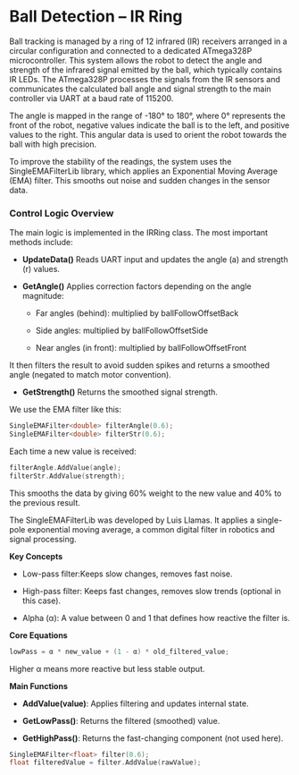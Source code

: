 # Ball Detection – IR Ring
Ball tracking is managed by a ring of 12 infrared (IR) receivers arranged in a circular configuration and connected to a dedicated ATmega328P microcontroller. This system allows the robot to detect the angle and strength of the infrared signal emitted by the ball, which typically contains IR LEDs. The ATmega328P processes the signals from the IR sensors and communicates the calculated ball angle and signal strength to the main controller via UART at a baud rate of 115200.

The angle is mapped in the range of -180° to 180°, where 0° represents the front of the robot, negative values indicate the ball is to the left, and positive values to the right. This angular data is used to orient the robot towards the ball with high precision.

To improve the stability of the readings, the system uses the SingleEMAFilterLib library, which applies an Exponential Moving Average (EMA) filter. This smooths out noise and sudden changes in the sensor data.

### Control Logic Overview
The main logic is implemented in the IRRing class. The most important methods include:

- **UpdateData()**
Reads UART input and updates the angle (a) and strength (r) values.

- **GetAngle()**
Applies correction factors depending on the angle magnitude:

    - Far angles (behind): multiplied by ballFollowOffsetBack

    - Side angles: multiplied by ballFollowOffsetSide

    - Near angles (in front): multiplied by ballFollowOffsetFront

It then filters the result to avoid sudden spikes and returns a smoothed angle (negated to match motor convention).

- **GetStrength()**
Returns the smoothed signal strength.

We use the EMA filter like this:

```cpp
SingleEMAFilter<double> filterAngle(0.6);
SingleEMAFilter<double> filterStr(0.6);
```

Each time a new value is received:

```cpp
filterAngle.AddValue(angle);
filterStr.AddValue(strength);
```
This smooths the data by giving 60% weight to the new value and 40% to the previous result.

The SingleEMAFilterLib was developed by Luis Llamas. It applies a single-pole exponential moving average, a common digital filter in robotics and signal processing.

**Key Concepts**
- Low-pass filter:Keeps slow changes, removes fast noise.

- High-pass filter: Keeps fast changes, removes slow trends (optional in this case).

- Alpha (α): A value between 0 and 1 that defines how reactive the filter is.

**Core Equations**
```cpp
lowPass = α * new_value + (1 - α) * old_filtered_value;
```
Higher α means more reactive but less stable output.

**Main Functions**
- **AddValue(value)**: Applies filtering and updates internal state.

- **GetLowPass()**: Returns the filtered (smoothed) value.

- **GetHighPass()**: Returns the fast-changing component (not used here).

```cpp
SingleEMAFilter<float> filter(0.6);
float filteredValue = filter.AddValue(rawValue);
```
